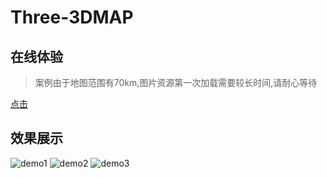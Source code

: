 # Three-3DMAP

## 在线体验

> 案例由于地图范围有70km,图片资源第一次加载需要较长时间,请耐心等待

[点击](http://112.124.22.244/ThreeGeo/#/Home)

## 效果展示
![demo1](https://raw.githubusercontent.com/fengtianxi001/Three-3DMap/main/screenshot/2.png)
![demo2](https://raw.githubusercontent.com/fengtianxi001/Three-3DMap/main/screenshot/1.png)
![demo3](https://raw.githubusercontent.com/fengtianxi001/Three-3DMap/main/screenshot/3.png)


